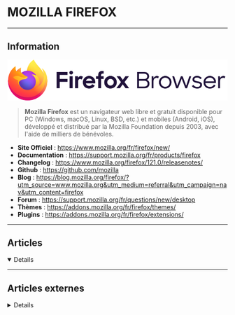 # MOZILLA FIREFOX
----

## <i class="fa-solid fa-hashtag"></i> Information

![Logo](../../_media/apps/mozilla_firefox/firefox_logo-word.svg ':size=250 :no-zoom')


> <i class="fa-solid fa-quote-left"></i> **Mozilla Firefox** est un navigateur web libre et gratuit disponible pour PC (Windows, macOS, Linux, BSD, etc.) et mobiles (Android, iOS), développé et distribué par la Mozilla Foundation depuis 2003, avec l'aide de milliers de bénévoles. <i class="fa-solid fa-quote-left fa-rotate-180"></i>


- <i class="fa-solid fa-globe"></i> **Site Officiel** : https://www.mozilla.org/fr/firefox/new/
- <i class="fa-solid fa-book"></i> **Documentation** : https://support.mozilla.org/fr/products/firefox
- <i class="fa-solid fa-file-circle-question"></i> **Changelog** : https://www.mozilla.org/firefox/121.0/releasenotes/
- <i class="fa-brands fa-github"></i> **Github** : https://github.com/mozilla
- <i class="fab fa-blogger-b"></i> **Blog** : https://blog.mozilla.org/firefox/?utm_source=www.mozilla.org&utm_medium=referral&utm_campaign=nav&utm_content=firefox
- <i class="fas fa-comments"></i> **Forum** : https://support.mozilla.org/fr/questions/new/desktop
- <i class="far fa-calendar-alt"></i> **Thèmes** : https://addons.mozilla.org/fr/firefox/themes/
- <i class="fas fa-tools"></i> **Plugins** : https://addons.mozilla.org/fr/firefox/extensions/

---

## <i class="fa-regular fa-newspaper"></i> Articles

<details open>

</details>

---

## <i class="fa-solid fa-glasses"></i> Articles externes

<details>

- [15 Power User Tips for Tabs in Firefox 57 Quantum](https://www.makeuseof.com/tag/firefox-tabs-tips/)
- [20 astuces pour Mozilla Firefox](https://www.blogdumoderateur.com/astuces-mozilla-firefox/)
- [3 Ways to Fortify Your Firefox Browser](https://www.makeuseof.com/ways-fortify-firefox-browser/)
- [A Complete Guide to Managing Firefox Bookmarks](https://www.makeuseof.com/tag/firefox-bookmarks-guide/)
- [Activer l'authentification à 2 étapes dans le navigateur - Firefox](https://www.pcastuces.com/pratique/astuces/5396.htm?xtor=RSS-3)
- [Activez la double authentification (2FA) sur votre compte Firefox](https://korben.info/activez-la-double-authentification-2fa-sur-votre-compte-firefox.html)
- [Améliorer la confidentialité de Firefox](https://www.geber.ga/ameliorer-la-confidentialite-de-firefox/)
- [Astuce : capture d’écran Firefox sans module complémentaire](https://www.guillaume-leduc.fr/astuce-capture-decran-firefox-module-complementaire.html)
- [Block autoplaying video and audio in Firefox 69- natively](https://www.ghacks.net/2019/06/18/block-autoplaying-video-and-audio-in-firefox-69-natively/)
- [Calendrier de l’Avent 2019 – astuces pour Firefox – semaine 1](https://blog.mozfr.org/post/2019/12/Calendrier-Avent-2019-astuces-pour-Firefox-semaine-1)
- [Calendrier de l’Avent 2019 – astuces pour Firefox – semaine 3](https://blog.mozfr.org/post/2019/12/Calendrier-Avent-2019-astuces-pour-Firefox-semaine-3)
- [Comment installer une extension Chrome ou Opera sous Firefox ?](https://korben.info/comment-installer-une-extension-chrome-ou-opera-sous-firefox.html)
- [Configuration de Firefox et de ses extensions](https://eric.bugnet.fr/configuration-de-firefox-et-de-ses-extensions/)
- [Configure DNS Over HTTPS in Firefox](https://www.ghacks.net/2018/04/02/configure-dns-over-https-in-firefox/)
- [Configure Firefox to accept third-party cookies for the session only](https://www.ghacks.net/2018/06/09/configure-firefox-to-accept-third-party-cookies-for-the-session-only/)
- [Configure Two-Step Authentication for Firefox Accounts](https://www.ghacks.net/2018/05/23/configure-two-step-authentication-for-firefox-accounts/)
- [Configurer Firefox afin d’optimiser les performances et laisser le moins de traces](https://www.kali-linux.fr/configuration/configurer-firefox-optimiser-securite-performances)
- [Configurer le DNS-over-HTTPS dans Firefox par GPO](https://www.it-connect.fr/configurer-le-dns-over-https-dans-firefox-par-gpo/)
- [Creation d'un module pour Firefox](https://developer.mozilla.org/fr/docs/Mozilla/Add-ons/WebExtensions)
- [Custom UserAgent String is a Firefox extension that lets you set a user-agent on a per-site basis](https://www.ghacks.net/2019/12/23/custom-useragent-string-is-a-firefox-extension-that-lets-you-set-a-user-agent-on-a-per-site-basis/)
- [Customize Firefox 57 with CSS](https://www.ghacks.net/2017/11/13/customize-firefox-57-with-css/)
- [De nouvelles astuces pour Firefox](https://blog.seboss666.info/2019/04/de-nouvelles-astuces-pour-firefox/)
- [Debugging JavaScript With A Real Debugger You Did Not Know You Already Have](https://www.smashingmagazine.com/2018/02/javascript-firefox-debugger/)
- [Firefox – Désactiver complètement le cache DNS](https://www.jbnet.fr/logiciels/firefox/firefox-desactiver-completement-le-cache-dns.html)
- [Firefox : extensions, configuration et quelques astuces](https://dbeley.ovh/post/2020/12/05/firefox-extensions-configuration-et-quelques-astuces/)
- [Firefox : placer la barre personnelle verticalement](https://lehollandaisvolant.net/?d=2017/08/20/03/18/31-firefox-57-placer-la-barre-personnelle-verticalement)
- [Firefox 60 : des fichiers ADMX officiels pour vos GPO !](https://www.it-connect.fr/firefox-60-des-fichiers-admx-officiels-pour-vos-gpo/)
- [Firefox 60 ships with Windows Group Policy Support](https://www.ghacks.net/2018/03/10/firefox-60-ships-with-windows-group-policy-support/)
- [Firefox 61: Fix Secure Connection Failed](https://www.ghacks.net/2018/06/27/firefox-61-fix-secure-connection-failed/)
- [Firefox 65 supports MSI installers](https://www.ghacks.net/2018/11/29/firefox-65-supports-msi-installers/)
- [Firefox 65: dedicated profiles per install](https://www.ghacks.net/2018/10/27/firefox-65-dedicated-profiles-per-install/)
- [Firefox 66 has PowerPoint and Word bugs (Fix available)](https://www.ghacks.net/2019/03/22/firefox-66-has-powerpoint-and-word-bugs-fix-available/)
- [Firefox 68 ESR: what administrators need to know](https://www.ghacks.net/2019/07/07/firefox-68-esr-what-administrators-need-to-know/)
- [Firefox 69: support page lists path to Firefox binary](https://www.ghacks.net/2019/06/10/firefox-69-support-page-lists-path-to-firefox-binary/)
- [Firefox 70 not loading some pages or elements? Here is a fix](https://www.ghacks.net/2019/10/29/firefox-70-not-loading-some-pages-or-elements-here-is-a-fix/)
- [Firefox 71 : placer la barre personnelle verticalement](https://lehollandaisvolant.net/?d=2019/12/13/18/20/39-firefox-71-placer-la-barre-personnelle-verticalement)
- [Firefox 72 vous permettra de masquer les notifications, par défaut](https://www.it-connect.fr/firefox-72-vous-permettra-de-masquer-les-notifications-par-defaut/)
- [Firefox 77 won't connect to non-domain address bar entries with periods anymore (will search instead)](https://www.ghacks.net/2020/05/01/firefox-77-wont-connect-to-non-domain-address-bar-entries-with-periods-anymore/)
- [Firefox 80: HTTPS-only Mode in Settings](https://www.ghacks.net/2020/07/11/firefox-80-https-only-mode-in-settings/)
- [Firefox 86 will block the Backspace-key to go back action by default](https://www.ghacks.net/2021/01/08/firefox-86-will-block-the-backspace-key-to-go-back-by-default/)
- [Firefox active par défaut le DNS-over-HTTPS pour ses utilisateurs aux États-Unis](https://web.developpez.com/actu/294911/Firefox-active-par-defaut-le-DNS-over-HTTPS-pour-ses-utilisateurs-aux-Etats-Unis-et-donne-la-marche-a-suivre-pour-les-utilisateurs-dans-d-autres-regions-du-monde/)
- [Firefox Add-ons to delete history of active page or domain](https://www.ghacks.net/2019/06/06/firefox-add-ons-to-delete-history-of-active-page-or-domain/)
- [Firefox is now placing ads and here is how to disable it](https://www.cyberciti.biz/web-developer/firefox-is-now-placing-ads-and-here-is-how-to-disable-it/)
- [Firefox Launches Multiple Picture-in-Picture Mode and Enhanced Cookie Protection](https://www.makeuseof.com/firefox-launches-multiple-picture-mode-enhanced-cookie-protection/)
- [Firefox security: rel=noopener for target=_blank](https://www.ghacks.net/2018/11/30/firefox-security-relnoopener-for-target_blank/)
- [Firefox Shield study to import Windows root certificates](https://www.ghacks.net/2019/03/26/firefox-shield-study-to-import-windows-root-certificates/)
- [Firefox Tip: turn off accessibility services to improve performance](https://www.ghacks.net/2021/08/25/firefox-tip-turn-off-accessibility-services-to-improve-performance/)
- [Firefox will block insecure downloads soon by default](https://www.ghacks.net/2021/08/13/firefox-will-block-insecure-downloads-soon-by-default/)
- [Fix MOZILLA_PKIX_ERROR_MITM_DETECTED error on Firefox](https://www.thewindowsclub.com/mozilla_pkix_error_mitm_detected)
- [How to add more Top Sites rows to Firefox](https://www.ghacks.net/2018/05/17/how-to-add-more-top-sites-rows-to-firefox/)
- [How to Block or Allow Autoplay in Firefox](https://www.makeuseof.com/how-to-block-allow-autoplay-firefox/)
- [How to change the default bookmarks folder in Firefox](https://www.ghacks.net/2018/07/05/how-to-change-the-default-bookmarks-folder-in-firefox/)
- [How to Create and Use a Custom Color Scheme on Firefox](https://www.makeuseof.com/tag/custom-color-scheme-firefox/)
- [How to Debug JavaScript in Firefox in 7 Easy Steps](https://dzone.com/articles/how-to-debug-javascript-in-firefox-in-7-easy-steps)
- [How to define default Firefox settings](https://blog.sleeplessbeastie.eu/2019/10/09/how-to-define-default-firefox-settings/)
- [How to disable Firefox Suggest](https://www.ghacks.net/2021/09/09/how-to-disable-firefox-suggest/)
- [How to disable JavaScript in PDF documents in Firefox](https://www.ghacks.net/2021/05/05/how-to-disable-javascript-in-pdf-documents-in-firefox/)
- [How to disable Messages from Firefox in New tab](https://www.thewindowsclub.com/how-to-disable-messages-from-firefox-in-new-tab)
- [How to Disable Sponsored Ads on Firefox’s New Tab Page](https://www.makeuseof.com/tag/disable-ads-firefox-new-tab-page/)
- [How to disable the new Firefox Address bar and restore the old one](https://www.thewindowsclub.com/disable-new-firefox-address-bar-restore-the-old-one)
- [How to display only modified preferences on about:config in Firefox](https://www.ghacks.net/2020/04/09/how-to-display-only-modified-preferences-on-aboutconfig/)
- [How to enable HTTP/3 support in Firefox](https://www.ghacks.net/2020/07/01/how-to-enable-http-3-support-in-firefox/)
- [How to find Firefox Profile folder on Windows PC](https://www.thewindowsclub.com/find-firefox-profile)
- [How to find out if WebRender is enabled in Firefox, and how to enable it if it is not](https://www.ghacks.net/2020/12/14/how-to-find-out-if-webrender-is-enabled-in-firefox-and-how-to-enable-it-if-it-is-not/)
- [How To Fix “Network Protocol Error” On Mozilla Firefox](https://www.ostechnix.com/how-to-fix-network-protocol-error-on-mozilla-firefox/)
- [How to fix Firefox starting with a blank user profile](https://www.ghacks.net/2019/05/27/how-to-fix-firefox-starting-with-a-blank-user-profile/)
- [How to prevent accidental detaching of Tabs in Firefox](https://www.thewindowsclub.com/prevent-accidental-detaching-of-tabs-in-firefox)
- [How to Reduce CPU Usage in Firefox](https://www.makeuseof.com/how-to-reduce-firefox-cpu-usage/)
- [How to restore the green lock icon in Firefox's address bar](https://www.ghacks.net/2019/10/28/how-to-restore-the-green-lock-icon-in-firefoxs-address-bar/)
- [How to Set Up a Recovery Key and Two-Step Authentication in Firefox](https://www.makeuseof.com/set-up-recovery-key-two-step-authentication-firefox/)
- [How to Set Your Camera and Microphone Permissions in Firefox](https://www.makeuseof.com/set-camera-microphone-permissions-firefox/)
- [How to Take Screenshots in Firefox Without Any Addons](https://www.makeuseof.com/tag/firefox-screenshots-without-addons/)
- [How To Take Scrolling Screenshot Of A Website Using Firefox Quantum?](https://fossbytes.com/firefox-quantum-scrolling-screenshot/)
- [How to update Firefox extensions manually](https://www.ghacks.net/2018/12/03/how-to-update-firefox-extensions-manually/)
- [How to Use Multi-Account Containers in Firefox](https://www.makeuseof.com/how-to-use-multi-account-containers-firefox/)
- [How to Use Multiple Picture-in-Picture Mode in Firefox](https://www.makeuseof.com/use-multiple-picture-in-picture-mode-in-firefox/)
- [How to Use Picture-in-Picture Mode on Firefox](https://www.makeuseof.com/how-to-use-picture-in-picture-mode-firefox/)
- [Is Firefox Running Slow? 6 Tips and Tweaks to Speed Up Firefox](https://www.makeuseof.com/tag/5-firefox-runs-slow-browsers-run-fast/)
- [Les consoles about de Firefox](https://www.dsfc.net/logiciel-libre/firefox-logiciel-libre/les-consoles-about-de-firefox/)
- [Les modifications que j'apporte aux réglages par défaut de Firefox en avril 2020](https://linuxfr.org/users/antistress/journaux/les-modifications-que-j-apporte-aux-reglages-par-defaut-de-firefox-en-avril-2020)
- [Les paramètres en ligne de commande de Firefox](https://korben.info/firefox-parametres-ligne-de-commande.html)
- [Lockwise, Monitor, Facebook Container, Enhanced Tracking Protection on Firefox](https://www.thewindowsclub.com/lockwise-monitor-facebook-container-enhanced-tracking-protection-on-firefox)
- [Ma configuration de Firefox en cette fin 2020](https://libre-ouvert.tuxfamily.org/index.php?article230/ma-configuration-de-firefox-en-cette-fin-2020)
- [Ma liste des tweaks « about:config » dans Firefox](https://lehollandaisvolant.net/?d=2020/01/02/11/28/39-ma-liste-des-tweaks-aboutconfig-dans-firefox)
- [Mozilla enables Tracking Protection by default in Firefox](https://www.ghacks.net/2019/06/04/mozilla-enables-tracking-protection-by-default-in-firefox/)
- [Mozilla installs Scheduled Telemetry Task on Windows with Firefox 75](https://www.ghacks.net/2020/04/09/mozilla-installs-scheduled-telemetry-task-on-windows-with-firefox-75/)
- [Mozilla still on track to enable DNS-over-HTTPS by default in Firefox](https://www.ghacks.net/2019/04/10/mozilla-still-on-track-to-enable-dns-over-https-by-default-in-firefox/)
- [Mozilla to run a Firefox Origin Telemetry experiment in development versions of Firefox](https://www.ghacks.net/2019/06/07/mozilla-to-run-a-firefox-origin-telemetry-experiment-in-development-versions-of-firefox/)
- [Mozilla’s new Firefox DNS security updates spark privacy hue and cry](https://hub.packtpub.com/mozillas-new-firefox-dns-security-updates-spark-privacy-hue-and-cry/)
- [Nouveautés Firefox 87 : introduction de la fonctionnalité SmartBlock](https://www.it-connect.fr/nouveautes-firefox-87-introduction-de-la-fonctionnalite-smartblock/)
- [Protéger ses données personnelles #3 : le navigateur web](https://busy.org/@kaliangel/proteger-ses-donnees-personnelles-3-le-navigateur-web)
- [Quelques nouvelles astuces à exploiter sur Firefox](https://blog.seboss666.info/2019/01/quelques-nouvelles-astuces-a-exploiter-sur-firefox/)
- [Quels astuces simples et pratiques dans mon usage au quotidien de Firefox](https://blog.genma.fr/?Quels-astuces-simples-et-pratiques-dans-mon-usage-au-quotidien-de-Firefox)
- [Quels onglets et quelles extensions ralentissent votre Firefox](https://blog.mozfr.org/post/2019/02/Quels-onglets-quelles-extensions-ralentissent-Firefox)
- [Récupérer les bookmarks de Firefox en ligne de commande (en jouant avec sqlite)](https://www.blog-libre.org/2018/07/26/recuperer-les-bookmarks-de-firefox-en-ligne-de-commande-en-jouant-avec-sqlite/)
- [Récupérer son ancien profil sur Firefox 67 après la MAJ](https://hedilenoir.com/index.php/2019/05/23/recuperer-son-ancien-profil-sur-firefox-67-apres-la-maj/)
- [Show IDN punycode in Firefox to avoid phishing URLs](https://ma.ttias.be/show-idn-punycode-firefox-avoid-phishing-urls/)
- [Speed up the loading of webpages in Firefox with Faster Pageload](https://www.ghacks.net/2020/04/13/speed-up-the-loading-of-webpages-in-firefox-with-faster-pageload/)
- [The Firefox FAQ: 7 Key Questions Answered](https://www.makeuseof.com/tag/firefox-faq/)
- [The most important Firefox command line options](https://www.ghacks.net/2017/10/08/the-most-important-firefox-command-line-options/)
- [This is Firefox's upcoming process manager (about:processes)](https://www.ghacks.net/2020/05/11/this-is-firefoxs-upcoming-process-manager-aboutprocesses/)
- [Une extension pour nettoyer les URL que vous partagez de tous les trackers UTM_](https://korben.info/une-extension-pour-nettoyer-les-url-que-vous-partagez-de-tous-les-trackers-utm_.html)
- [Web page not loading or displaying correctly in Firefox](https://www.thewindowsclub.com/web-page-not-loading-correctly-in-firefox)
- [What is Firefox Default Browser Agent in Windows 10?](https://www.thewindowsclub.com/what-is-firefox-default-browser-agent)
- [Why is Firefox establishing connections to detectportal.firefox.com on start?](https://www.ghacks.net/2020/02/19/why-is-firefox-establishing-connections-to-detectportal-firefox-com-on-start/)
- [You can try Firefox's Site Isolation feature Fission in Nightly now](https://www.ghacks.net/2020/09/20/you-can-try-firefoxs-site-isolation-feature-fission-in-nightly-now/)
- [Your Firefox profile cannot be loaded, It may be missing or inaccessible](https://www.thewindowsclub.com/firefox-profile-cannot-be-loaded)

</details>